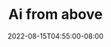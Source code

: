 ---
draft: true
date: 2022-08-15T04:55:00-08:00
title: "Ai from above"
ogtitle: "Ai from above"
description: |
    From above the clouds, our world is surveilled and datafied. Power over that data means power over what stories get told about people and places: whose needs are counted, whose needs are erased. How can people reclaim power over their own maps and stories using AI?
ogdescription: "From above the clouds, our world is surveilled and datafied. Power over that data means power over what stories get told about people and places: whose needs are counted, whose needs are erased. How can people reclaim power over their own maps and stories using AI?"
number: 41
season: 6
seasonepisode: 3
url: /season6/episode3/
embed: "82476d39-0f6d-4027-9ae0-7e392117ea17"
mp3: ""
categories: "episodes"
host: "Bridget Todd"
shownotes: |

transcript: |


---